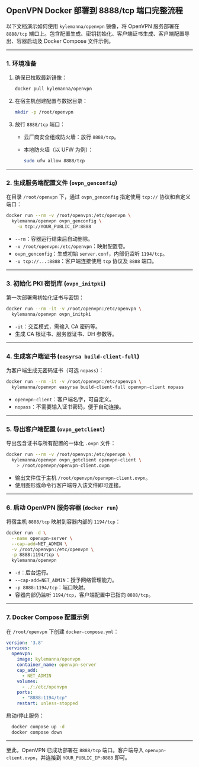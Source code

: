 ## OpenVPN Docker 部署到 8888/tcp 端口完整流程

以下文档演示如何使用 `kylemanna/openvpn` 镜像，将 OpenVPN 服务部署在 `8888/tcp` 端口上。包含配置生成、密钥初始化、客户端证书生成、客户端配置导出、容器启动及 Docker Compose 文件示例。

------

### 1. 环境准备

1. 确保已拉取最新镜像：

   ```bash
   docker pull kylemanna/openvpn
   ```

2. 在宿主机创建配置与数据目录：

   ```bash
   mkdir -p /root/openvpn
   ```

3. 放行 `8888/tcp` 端口：

   - 云厂商安全组或防火墙：放行 `8888/tcp`。

   - 本地防火墙（以 UFW 为例）：

     ```bash
     sudo ufw allow 8888/tcp
     ```

------

### 2. 生成服务端配置文件 (`ovpn_genconfig`)

在目录 `/root/openvpn` 下，通过 `ovpn_genconfig` 指定使用 `tcp://` 协议和自定义端口：

```bash
docker run --rm -v /root/openvpn:/etc/openvpn \
  kylemanna/openvpn ovpn_genconfig \
    -u tcp://YOUR_PUBLIC_IP:8888
```

- `--rm`：容器运行结束后自动删除。
- `-v /root/openvpn:/etc/openvpn`：映射配置卷。
- `ovpn_genconfig`：生成初始 `server.conf`，内部仍监听 `1194/tcp`。
- `-u tcp://...:8888`：客户端连接使用 `tcp` 协议及 `8888` 端口。

------

### 3. 初始化 PKI 密钥库 (`ovpn_initpki`)

第一次部署需初始化证书与密钥：

```bash
docker run --rm -it -v /root/openvpn:/etc/openvpn \
  kylemanna/openvpn ovpn_initpki
```

- `-it`：交互模式，需输入 CA 密码等。
- 生成 CA 根证书、服务器证书、DH 参数等。

------

### 4. 生成客户端证书 (`easyrsa build-client-full`)

为客户端生成无密码证书（可选 `nopass`）：

```bash
docker run --rm -it -v /root/openvpn:/etc/openvpn \
  kylemanna/openvpn easyrsa build-client-full openvpn-client nopass
```

- `openvpn-client`：客户端名字，可自定义。
- `nopass`：不需要输入证书密码，便于自动连接。

------

### 5. 导出客户端配置 (`ovpn_getclient`)

导出包含证书与所有配置的一体化 `.ovpn` 文件：

```bash
docker run --rm -v /root/openvpn:/etc/openvpn \
  kylemanna/openvpn ovpn_getclient openvpn-client \
    > /root/openvpn/openvpn-client.ovpn
```

- 输出文件位于主机 `/root/openvpn/openvpn-client.ovpn`。
- 使用图形或命令行客户端导入该文件即可连接。

------

### 6. 启动 OpenVPN 服务容器 (`docker run`)

将宿主机 `8888/tcp` 映射到容器内部的 `1194/tcp`：

```bash
docker run -d \
  --name openvpn-server \
  --cap-add=NET_ADMIN \
  -v /root/openvpn:/etc/openvpn \
  -p 8888:1194/tcp \
  kylemanna/openvpn
```

- `-d`：后台运行。
- `--cap-add=NET_ADMIN`：授予网络管理能力。
- `-p 8888:1194/tcp`：端口映射。
- 容器内部仍监听 `1194/tcp`，客户端配置中已指向 `8888/tcp`。

------

### 7. Docker Compose 配置示例

在 `/root/openvpn` 下创建 `docker-compose.yml`：

```yaml
version: '3.8'
services:
  openvpn:
    image: kylemanna/openvpn
    container_name: openvpn-server
    cap_add:
      - NET_ADMIN
    volumes:
      - ./:/etc/openvpn
    ports:
      - "8888:1194/tcp"
    restart: unless-stopped
```

启动/停止服务：

```bash
  docker compose up -d
  docker compose down
```

------

至此，OpenVPN 已成功部署在 `8888/tcp` 端口。客户端导入 `openvpn-client.ovpn`，并连接到 `YOUR_PUBLIC_IP:8888` 即可。